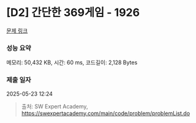 # [D2] 간단한 369게임 - 1926 

[문제 링크](https://swexpertacademy.com/main/code/problem/problemDetail.do?contestProbId=AV5PTeo6AHUDFAUq) 

### 성능 요약

메모리: 50,432 KB, 시간: 60 ms, 코드길이: 2,128 Bytes

### 제출 일자

2025-05-23 12:24



> 출처: SW Expert Academy, https://swexpertacademy.com/main/code/problem/problemList.do